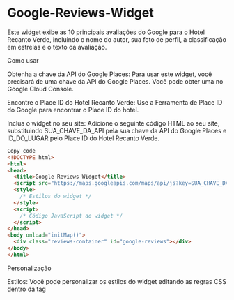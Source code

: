 # Google-Reviews-Widget

Este widget exibe as 10 principais avaliações do Google para o Hotel Recanto Verde, incluindo o nome do autor, sua foto de perfil, a classificação em estrelas e o texto da avaliação.

Como usar

Obtenha a chave da API do Google Places: Para usar este widget, você precisará de uma chave da API do Google Places. Você pode obter uma no Google Cloud Console.

Encontre o Place ID do Hotel Recanto Verde: Use a Ferramenta de Place ID do Google para encontrar o Place ID do hotel.

Inclua o widget no seu site: Adicione o seguinte código HTML ao seu site, substituindo SUA_CHAVE_DA_API pela sua chave da API do Google Places e ID_DO_LUGAR pelo Place ID do Hotel Recanto Verde.

```html
Copy code
<!DOCTYPE html>
<html>
<head>
  <title>Google Reviews Widget</title>
  <script src="https://maps.googleapis.com/maps/api/js?key=SUA_CHAVE_DA_API&libraries=places"></script>
  <style>
    /* Estilos do widget */
  </style>
  <script>
    /* Código JavaScript do widget */
  </script>
</head>
<body onload="initMap()">
  <div class="reviews-container" id="google-reviews"></div>
</body>
</html>
```
Personalização

Estilos: Você pode personalizar os estilos do widget editando as regras CSS dentro da tag <style> no código fornecido.
Número de avaliações: Por padrão, o widget exibe as 10 principais avaliações. Você pode alterar esse número modificando o valor passado para o método slice() na variável reviews no código JavaScript.

Limitações

O widget depende da API do Google Places, que possui limites de uso e pode incorrer em custos se excedidos.
As avaliações exibidas são determinadas pelo Google e podem não representar todas as avaliações disponíveis para o local.

Suporte

Para obter ajuda com este widget ou para relatar problemas, entre em contato com o desenvolvedor ou consulte a documentação da API do Google Places.
